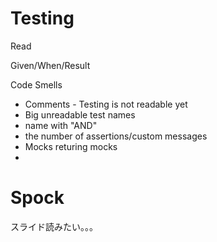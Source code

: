 # Testing

Read

Given/When/Result

Code Smells

* Comments - Testing is not readable yet
* Big unreadable test names
* name with "AND"
* the number of assertions/custom messages
* Mocks returing mocks
* 

# Spock

スライド読みたい。。。


